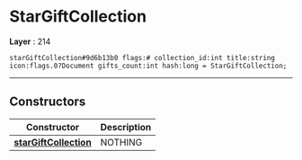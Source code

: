 # StarGiftCollection

**Layer** : 214

```tl
starGiftCollection#9d6b13b0 flags:# collection_id:int title:string icon:flags.0?Document gifts_count:int hash:long = StarGiftCollection;
```

---

## Constructors

| Constructor | Description |
| :---: | :--- |
| [**starGiftCollection**](constructor/starGiftCollection) | NOTHING |